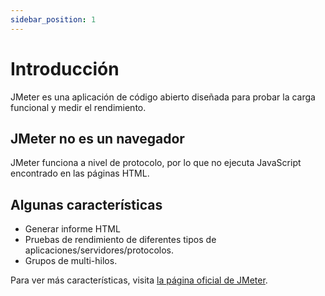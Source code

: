 ```yaml
---
sidebar_position: 1
---
```


# Introducción
JMeter es una aplicación de código abierto diseñada para probar la carga funcional
y medir el rendimiento.

## JMeter no es un navegador
JMeter funciona a nivel de protocolo, por lo que no ejecuta JavaScript
encontrado en las páginas HTML.

## Algunas características
* Generar informe HTML
* Pruebas de rendimiento de diferentes tipos de aplicaciones/servidores/protocolos.
* Grupos de multi-hilos.

Para ver más características, visita [la página oficial de JMeter](https://jmeter.apache.org/index.html).

